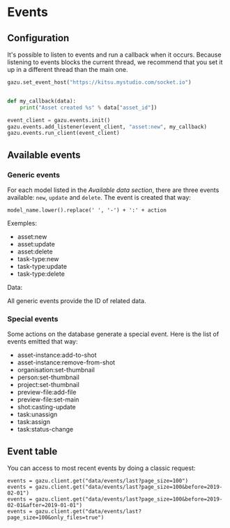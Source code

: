 # Events

## Configuration

It's possible to listen to events and run a callback when it occurs. Because listening to events blocks the current thread, we recommend that you
set it up in a different thread than the main one.

```python
gazu.set_event_host("https://kitsu.mystudio.com/socket.io")


def my_callback(data):
    print("Asset created %s" % data["asset_id"])

event_client = gazu.events.init()
gazu.events.add_listener(event_client, "asset:new", my_callback)
gazu.events.run_client(event_client)
```

## Available events

### Generic events

For each model listed in the *Available data section*, there are three events 
available: `new`, `update` and `delete`. The event is created that way: 

```
model_name.lower().replace(' ', '-') + ':' + action
```

Exemples:

* asset:new
* asset:update
* asset:delete
* task-type:new
* task-type:update
* task-type:delete

Data: 

All generic events provide the ID of related data.


### Special events

Some actions on the database generate a special event. Here is the list of
events emitted that way:

* asset-instance:add-to-shot
* asset-instance:remove-from-shot
* organisation:set-thumbnail
* person:set-thumbnail
* project:set-thumbnail
* preview-file:add-file
* preview-file:set-main
* shot:casting-update
* task:unassign
* task:assign
* task:status-change

## Event table

You can access to most recent events by doing a classic request: 

```
events = gazu.client.get("data/events/last?page_size=100")
events = gazu.client.get("data/events/last?page_size=100&before=2019-02-01")
events = gazu.client.get("data/events/last?page_size=100&before=2019-02-01&after=2019-01-01")
events = gazu.client.get("data/events/last?page_size=100&only_files=true")
```
